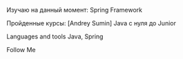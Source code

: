 Изучаю на данный момент:
Spring Framework

Пройденные курсы:
[Andrey Sumin] Java с нуля до Junior

Languages and tools
Java, Spring

Follow Me

